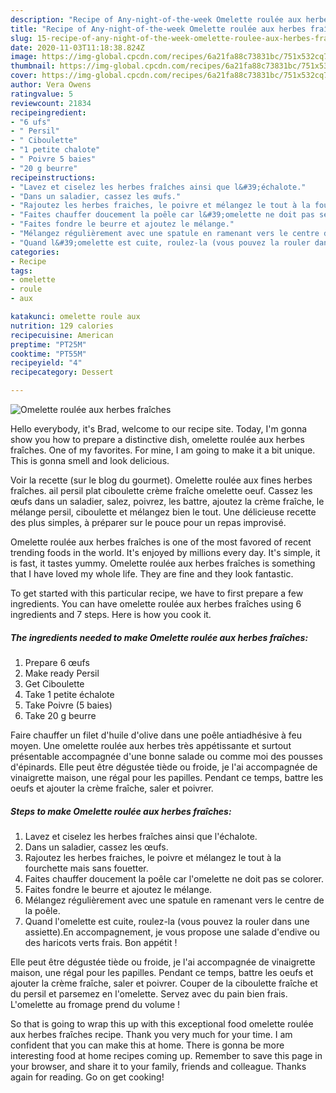 ```yaml
---
description: "Recipe of Any-night-of-the-week Omelette roulée aux herbes fraîches"
title: "Recipe of Any-night-of-the-week Omelette roulée aux herbes fraîches"
slug: 15-recipe-of-any-night-of-the-week-omelette-roulee-aux-herbes-fraiches
date: 2020-11-03T11:18:38.824Z
image: https://img-global.cpcdn.com/recipes/6a21fa88c73831bc/751x532cq70/omelette-roulee-aux-herbes-fraiches-photo-principale-de-la-recette.jpg
thumbnail: https://img-global.cpcdn.com/recipes/6a21fa88c73831bc/751x532cq70/omelette-roulee-aux-herbes-fraiches-photo-principale-de-la-recette.jpg
cover: https://img-global.cpcdn.com/recipes/6a21fa88c73831bc/751x532cq70/omelette-roulee-aux-herbes-fraiches-photo-principale-de-la-recette.jpg
author: Vera Owens
ratingvalue: 5
reviewcount: 21834
recipeingredient:
- "6 ufs"
- " Persil"
- " Ciboulette"
- "1 petite chalote"
- " Poivre 5 baies"
- "20 g beurre"
recipeinstructions:
- "Lavez et ciselez les herbes fraîches ainsi que l&#39;échalote."
- "Dans un saladier, cassez les œufs."
- "Rajoutez les herbes fraiches, le poivre et mélangez le tout à la fourchette mais sans fouetter."
- "Faites chauffer doucement la poêle car l&#39;omelette ne doit pas se colorer."
- "Faites fondre le beurre et ajoutez le mélange."
- "Mélangez régulièrement avec une spatule en ramenant vers le centre de la poêle."
- "Quand l&#39;omelette est cuite, roulez-la (vous pouvez la rouler dans une assiette).En accompagnement, je vous propose une salade d&#39;endive ou des haricots verts frais. Bon appétit !"
categories:
- Recipe
tags:
- omelette
- roule
- aux

katakunci: omelette roule aux 
nutrition: 129 calories
recipecuisine: American
preptime: "PT25M"
cooktime: "PT55M"
recipeyield: "4"
recipecategory: Dessert

---
```



![Omelette roulée aux herbes fraîches](https://img-global.cpcdn.com/recipes/6a21fa88c73831bc/751x532cq70/omelette-roulee-aux-herbes-fraiches-photo-principale-de-la-recette.jpg)

Hello everybody, it's Brad, welcome to our recipe site. Today, I'm gonna show you how to prepare a distinctive dish, omelette roulée aux herbes fraîches. One of my favorites. For mine, I am going to make it a bit unique. This is gonna smell and look delicious.

Voir la recette (sur le blog du gourmet). Omelette roulée aux fines herbes fraîches. ail persil plat ciboulette crème fraîche omelette oeuf. Cassez les œufs dans un saladier, salez, poivrez, les battre, ajoutez la crème fraîche, le mélange persil, ciboulette et mélangez bien le tout. Une délicieuse recette des plus simples, à préparer sur le pouce pour un repas improvisé.

Omelette roulée aux herbes fraîches is one of the most favored of recent trending foods in the world. It's enjoyed by millions every day. It's simple, it is fast, it tastes yummy. Omelette roulée aux herbes fraîches is something that I have loved my whole life. They are fine and they look fantastic.


To get started with this particular recipe, we have to first prepare a few ingredients. You can have omelette roulée aux herbes fraîches using 6 ingredients and 7 steps. Here is how you cook it.

<!--inarticleads1-->

##### The ingredients needed to make Omelette roulée aux herbes fraîches:

1. Prepare 6 œufs
1. Make ready  Persil
1. Get  Ciboulette
1. Take 1 petite échalote
1. Take  Poivre (5 baies)
1. Take 20 g beurre


Faire chauffer un filet d&#39;huile d&#39;olive dans une poêle antiadhésive à feu moyen. Une omelette roulée aux herbes très appétissante et surtout présentable accompagnée d&#39;une bonne salade ou comme moi des pousses d&#39;épinards. Elle peut être dégustée tiède ou froide, je l&#39;ai accompagnée de vinaigrette maison, une régal pour les papilles. Pendant ce temps, battre les oeufs et ajouter la crème fraîche, saler et poivrer. 

<!--inarticleads2-->

##### Steps to make Omelette roulée aux herbes fraîches:

1. Lavez et ciselez les herbes fraîches ainsi que l&#39;échalote.
1. Dans un saladier, cassez les œufs.
1. Rajoutez les herbes fraiches, le poivre et mélangez le tout à la fourchette mais sans fouetter.
1. Faites chauffer doucement la poêle car l&#39;omelette ne doit pas se colorer.
1. Faites fondre le beurre et ajoutez le mélange.
1. Mélangez régulièrement avec une spatule en ramenant vers le centre de la poêle.
1. Quand l&#39;omelette est cuite, roulez-la (vous pouvez la rouler dans une assiette).En accompagnement, je vous propose une salade d&#39;endive ou des haricots verts frais. Bon appétit !


Elle peut être dégustée tiède ou froide, je l&#39;ai accompagnée de vinaigrette maison, une régal pour les papilles. Pendant ce temps, battre les oeufs et ajouter la crème fraîche, saler et poivrer. Couper de la ciboulette fraîche et du persil et parsemez en l&#39;omelette. Servez avec du pain bien frais. L&#39;omelette au fromage prend du volume ! 

So that is going to wrap this up with this exceptional food omelette roulée aux herbes fraîches recipe. Thank you very much for your time. I am confident that you can make this at home. There is gonna be more interesting food at home recipes coming up. Remember to save this page in your browser, and share it to your family, friends and colleague. Thanks again for reading. Go on get cooking!
